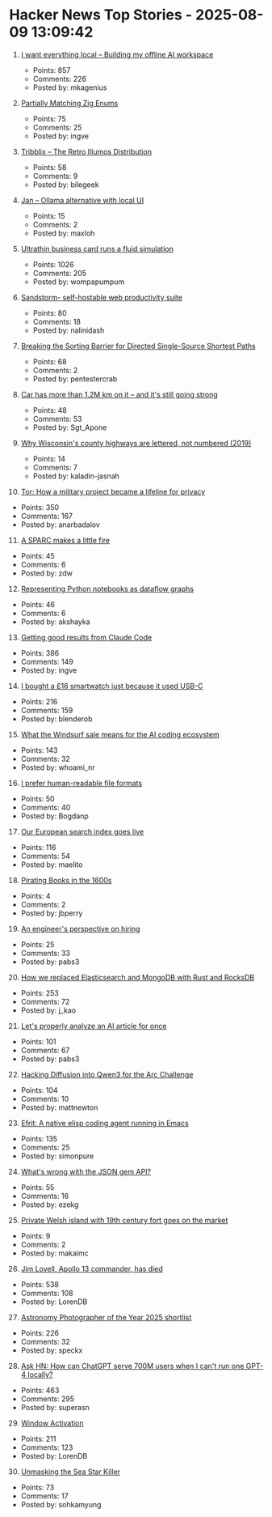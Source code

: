 # Hacker News Top Stories - 2025-08-09 13:09:42

1. [I want everything local – Building my offline AI workspace](https://instavm.io/blog/building-my-offline-ai-workspace)
   - Points: 857
   - Comments: 226
   - Posted by: mkagenius

2. [Partially Matching Zig Enums](https://matklad.github.io/2025/08/08/partially-matching-zig-enums.html)
   - Points: 75
   - Comments: 25
   - Posted by: ingve

3. [Tribblix – The Retro Illumos Distribution](http://www.tribblix.org/)
   - Points: 58
   - Comments: 9
   - Posted by: bilegeek

4. [Jan – Ollama alternative with local UI](https://github.com/menloresearch/jan)
   - Points: 15
   - Comments: 2
   - Posted by: maxloh

5. [Ultrathin business card runs a fluid simulation](https://github.com/Nicholas-L-Johnson/flip-card)
   - Points: 1026
   - Comments: 205
   - Posted by: wompapumpum

6. [Sandstorm- self-hostable web productivity suite](https://sandstorm.org/)
   - Points: 80
   - Comments: 18
   - Posted by: nalinidash

7. [Breaking the Sorting Barrier for Directed Single-Source Shortest Paths](https://arxiv.org/abs/2504.17033)
   - Points: 68
   - Comments: 2
   - Posted by: pentestercrab

8. [Car has more than 1.2M km on it – and it's still going strong](https://www.cbc.ca/news/canada/nova-scotia/1985-toyota-tercel-high-mileage-1.7597168)
   - Points: 48
   - Comments: 53
   - Posted by: Sgt_Apone

9. [Why Wisconsin's county highways are lettered, not numbered (2019)](https://www.wpr.org/transportation/why-wisconsins-county-roads-are-lettered-not-numbered)
   - Points: 14
   - Comments: 7
   - Posted by: kaladin-jasnah

10. [Tor: How a military project became a lifeline for privacy](https://thereader.mitpress.mit.edu/the-secret-history-of-tor-how-a-military-project-became-a-lifeline-for-privacy/)
   - Points: 350
   - Comments: 167
   - Posted by: anarbadalov

11. [A SPARC makes a little fire](https://www.leadedsolder.com/2025/08/05/sparcstation-scsi-termination-fix-magic-smoke.html)
   - Points: 45
   - Comments: 6
   - Posted by: zdw

12. [Representing Python notebooks as dataflow graphs](https://marimo.io/blog/dataflow)
   - Points: 46
   - Comments: 6
   - Posted by: akshayka

13. [Getting good results from Claude Code](https://www.dzombak.com/blog/2025/08/getting-good-results-from-claude-code/)
   - Points: 386
   - Comments: 149
   - Posted by: ingve

14. [I bought a £16 smartwatch just because it used USB-C](https://shkspr.mobi/blog/2025/08/i-bought-a-16-smartwatch-just-because-it-used-usb-c/)
   - Points: 216
   - Comments: 159
   - Posted by: blenderob

15. [What the Windsurf sale means for the AI coding ecosystem](https://ethanding.substack.com/p/windsurf-gets-margin-called)
   - Points: 143
   - Comments: 32
   - Posted by: whoami_nr

16. [I prefer human-readable file formats](https://adele.pollux.casa/check-human.php?redirect=%2Fgemlog%2F2025-08-04_why_I_prefer_human-readble_file_formats.gmi)
   - Points: 50
   - Comments: 40
   - Posted by: Bogdanp

17. [Our European search index goes live](https://blog.ecosia.org/launching-our-european-search-index/)
   - Points: 116
   - Comments: 54
   - Posted by: maelito

18. [Pirating Books in the 1600s](https://www.swanngalleries.com/news/books/2024/04/a-brief-publishing-history-of-don-quixote/)
   - Points: 4
   - Comments: 2
   - Posted by: jbperry

19. [An engineer's perspective on hiring](https://jyn.dev/an-engineers-perspective-on-hiring)
   - Points: 25
   - Comments: 33
   - Posted by: pabs3

20. [How we replaced Elasticsearch and MongoDB with Rust and RocksDB](https://radar.com/blog/high-performance-geocoding-in-rust)
   - Points: 253
   - Comments: 72
   - Posted by: j_kao

21. [Let's properly analyze an AI article for once](https://nibblestew.blogspot.com/2025/08/lets-properly-analyze-ai-article-for.html)
   - Points: 101
   - Comments: 67
   - Posted by: pabs3

22. [Hacking Diffusion into Qwen3 for the Arc Challenge](https://www.matthewnewton.com/blog/arc-challenge-diffusion)
   - Points: 104
   - Comments: 10
   - Posted by: mattnewton

23. [Efrit: A native elisp coding agent running in Emacs](https://github.com/steveyegge/efrit)
   - Points: 135
   - Comments: 25
   - Posted by: simonpure

24. [What's wrong with the JSON gem API?](https://byroot.github.io/ruby/json/2025/08/02/whats-wrong-with-the-json-gem-api.html)
   - Points: 55
   - Comments: 16
   - Posted by: ezekg

25. [Private Welsh island with 19th century fort goes on the market](https://www.cnn.com/2025/08/08/business/thorne-island-fort-wales-scli-intl)
   - Points: 9
   - Comments: 2
   - Posted by: makaimc

26. [Jim Lovell, Apollo 13 commander, has died](https://www.nasa.gov/news-release/acting-nasa-administrator-reflects-on-legacy-of-astronaut-jim-lovell/)
   - Points: 538
   - Comments: 108
   - Posted by: LorenDB

27. [Astronomy Photographer of the Year 2025 shortlist](https://www.rmg.co.uk/whats-on/astronomy-photographer-year/galleries/2025-shortlist)
   - Points: 226
   - Comments: 32
   - Posted by: speckx

28. [Ask HN: How can ChatGPT serve 700M users when I can't run one GPT-4 locally?](undefined)
   - Points: 463
   - Comments: 295
   - Posted by: superasn

29. [Window Activation](https://blog.broulik.de/2025/08/on-window-activation/)
   - Points: 211
   - Comments: 123
   - Posted by: LorenDB

30. [Unmasking the Sea Star Killer](https://www.biographic.com/unmasking-the-sea-star-killer/)
   - Points: 73
   - Comments: 17
   - Posted by: sohkamyung

